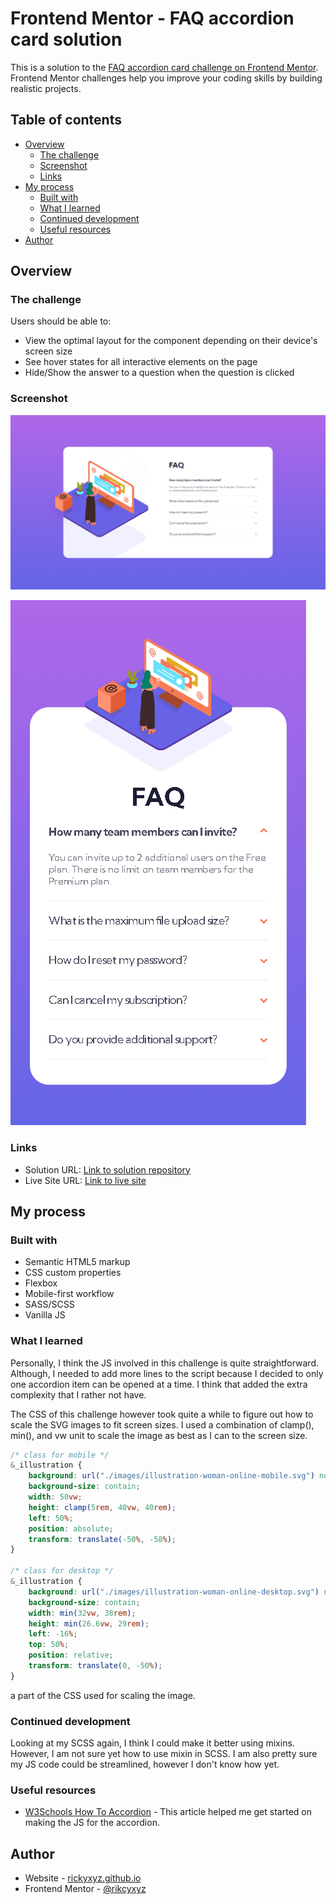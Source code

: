 # Frontend Mentor - FAQ accordion card solution

This is a solution to the [FAQ accordion card challenge on Frontend Mentor](https://www.frontendmentor.io/challenges/faq-accordion-card-XlyjD0Oam). Frontend Mentor challenges help you improve your coding skills by building realistic projects. 

## Table of contents

- [Overview](#overview)
  - [The challenge](#the-challenge)
  - [Screenshot](#screenshot)
  - [Links](#links)
- [My process](#my-process)
  - [Built with](#built-with)
  - [What I learned](#what-i-learned)
  - [Continued development](#continued-development)
  - [Useful resources](#useful-resources)
- [Author](#author)

## Overview

### The challenge

Users should be able to:

- View the optimal layout for the component depending on their device's screen size
- See hover states for all interactive elements on the page
- Hide/Show the answer to a question when the question is clicked

### Screenshot

![desktop screenshot](./screenshots/faq-accordion-card-screenshot-desktop.png)

![mobile screenshot](./screenshots/faq-accordion-card-screenshot-mobile.png)

### Links

- Solution URL: [Link to solution repository](https://github.com/rickyxyz/frontendmentor-projects/tree/main/faq-accordion-card-main)
- Live Site URL: [Link to live site](https://rickyxyz.github.io/frontendmentor-projects/faq-accordion-card-main/index.html)

## My process

### Built with

- Semantic HTML5 markup
- CSS custom properties
- Flexbox
- Mobile-first workflow
- SASS/SCSS
- Vanilla JS

### What I learned

Personally, I think the JS involved in this challenge is quite straightforward. Although, I needed to add more lines to the script because I decided to only one accordion item can be opened at a time. I think that added the extra complexity that I rather not have.

The CSS of this challenge however took quite a while to figure out how to scale the SVG images to fit screen sizes. I used a combination of clamp(), min(), and vw unit to scale the image as best as I can to the screen size.

```css
/* class for mobile */
&_illustration {
    background: url("./images/illustration-woman-online-mobile.svg") no-repeat;
    background-size: contain;
    width: 50vw;
    height: clamp(5rem, 40vw, 40rem);
    left: 50%;
    position: absolute;
    transform: translate(-50%, -58%);
}

/* class for desktop */
&_illustration {
    background: url("./images/illustration-woman-online-desktop.svg") no-repeat;
    background-size: contain;
    width: min(32vw, 38rem);
    height: min(26.6vw, 29rem);
    left: -16%;
    top: 50%;
    position: relative;
    transform: translate(0, -50%);
}
```

a part of the CSS used for scaling the image.

### Continued development

Looking at my SCSS again, I think I could make it better using mixins. However, I am not sure yet how to use mixin in SCSS. I am also pretty sure my JS code could be streamlined, however I don't know how yet.

### Useful resources

- [W3Schools How To Accordion](https://www.w3schools.com/howto/howto_js_accordion.asp) - This article helped me get started on making the JS for the accordion. 

## Author

- Website - [rickyxyz.github.io](https://www.rickyxyz.github.io)
- Frontend Mentor - [@rikcyxyz](https://www.frontendmentor.io/profile/rickyxyz)
